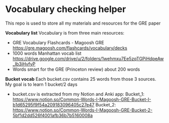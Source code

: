 # Vocabulary checking helper 
This repo is used to store all my materials and resources for the GRE paper 

**Vocabulary list**
Vocabulary is from three main resources:  
   + GRE Vocabulary Flashcards - Magoosh GRE  
   https://gre.magoosh.com/flashcards/vocabulary/decks
   + 1000 words Manhattan vocab list
   https://drive.google.com/drive/u/2/folders/1wehmxu7Ee5zqTGPiHdpeAw_Ib3iHvfyP
   + Words smart for the GRE (Princeton review) about 200 words 

**Bucket vocab**
Each bucket.csv contains 25 words from those 3 sources. 
My goal is to learn 1 bucket/2 days 
- bucket.csv is extracted from my Notion and Anki app: 
        Bucket_1: https://www.notion.so/Common-Words-I-Magoosh-GRE-Bucket-I-b1d65295f9f54a209183096405c27e47 
        Bucket_2: https://www.notion.so/Common-Words-I-Magoosh-GRE-Bucket-2-5bf1d2dd526f4001afb36b7b5160008a